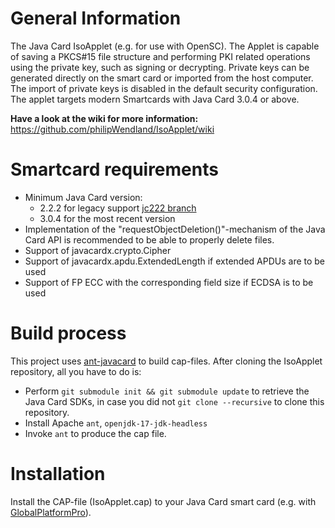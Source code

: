 General Information
===================
The Java Card IsoApplet (e.g. for use with OpenSC).
The Applet is capable of saving a PKCS#15 file structure and performing PKI related operations using the private key, such as signing or decrypting.
Private keys can be generated directly on the smart card or imported from the host computer.
The import of private keys is disabled in the default security configuration.
The applet targets modern Smartcards with Java Card 3.0.4 or above.

**Have a look at the wiki for more information:** https://github.com/philipWendland/IsoApplet/wiki

Smartcard requirements
======================
* Minimum Java Card version:
    * 2.2.2 for legacy support [jc222 branch](https://github.com/philipWendland/IsoApplet/tree/jc222)
    * 3.0.4 for the most recent version
* Implementation of the "requestObjectDeletion()"-mechanism of the Java Card API is recommended to be able to properly delete files.
* Support of javacardx.crypto.Cipher
* Support of javacardx.apdu.ExtendedLength if extended APDUs are to be used
* Support of FP ECC with the corresponding field size if ECDSA is to be used

Build process
=============
This project uses [ant-javacard](https://github.com/martinpaljak/ant-javacard) to build cap-files.
After cloning the IsoApplet repository, all you have to do is:
* Perform `git submodule init && git submodule update` to retrieve the Java Card SDKs, in case you did not `git clone --recursive` to clone this repository.
* Install Apache `ant`, `openjdk-17-jdk-headless`
* Invoke `ant` to produce the cap file.

Installation
============
Install the CAP-file (IsoApplet.cap) to your Java Card smart card (e.g. with [GlobalPlatformPro](https://github.com/martinpaljak/GlobalPlatformPro)).
